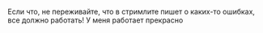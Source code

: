Если что, не переживайте, что в стримлите пишет о каких-то ошибках, все должно работать! У меня работает прекрасно
